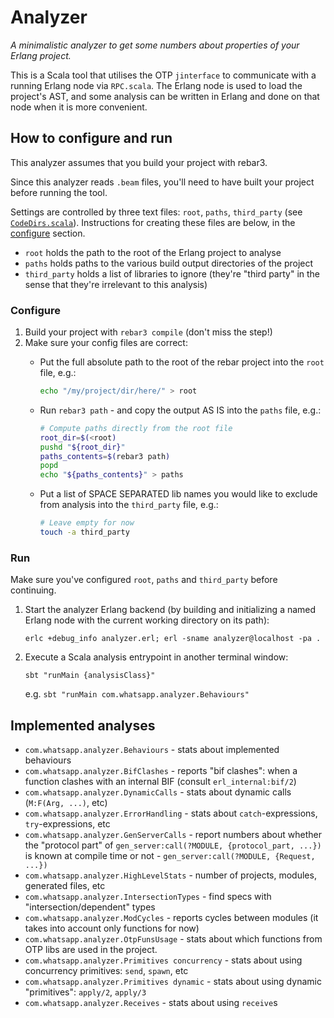 # Analyzer

*A minimalistic analyzer to get some numbers about properties of your Erlang 
project.*

This is a Scala tool that utilises the OTP `jinterface`
to communicate with a running Erlang node via `RPC.scala`. The Erlang node is used
to load the project's AST, and some analysis can be written in Erlang and done
on that node when it is more convenient.

## How to configure and run

This analyzer assumes that you build your project with rebar3.

Since this analyzer reads `.beam` files, you'll need to have built your project
before running the tool.

Settings are controlled by three text files: `root`, `paths`, `third_party`
(see [`CodeDirs.scala`](src/main/scala/com/whatsapp/analyzer/CodeDirs.scala)).
Instructions for creating these files are below, in the [configure](###configure) section.

 - `root` holds the path to the root of the Erlang project to analyse
 - `paths` holds paths to the various build output directories of the project
 - `third_party` holds a list of libraries to ignore (they're "third party" in
 the sense that they're irrelevant to this analysis)

### Configure

1. Build your project with `rebar3 compile` (don't miss the step!)
2. Make sure your config files are correct:
   - Put the full absolute path to the root of the rebar project into the `root` file, e.g.:

       ```bash
       echo "/my/project/dir/here/" > root
       ```

   - Run `rebar3 path` - and copy the output AS IS into the `paths` file, e.g.:

       ```bash
       # Compute paths directly from the root file
       root_dir=$(<root)
       pushd "${root_dir}"
       paths_contents=$(rebar3 path)
       popd
       echo "${paths_contents}" > paths
       ```

   - Put a list of SPACE SEPARATED lib names you would like to exclude from analysis into the `third_party` file, e.g.:

       ```bash
       # Leave empty for now
       touch -a third_party
       ```

### Run

Make sure you've configured `root`, `paths` and `third_party` before continuing.

1. Start the analyzer Erlang backend (by building and initializing a named Erlang node with the current working directory on its path):

   ```erlc +debug_info analyzer.erl; erl -sname analyzer@localhost -pa .```

2. Execute a Scala analysis entrypoint in another terminal window:

   ```sbt "runMain {analysisClass}"```
   
   e.g. `sbt "runMain com.whatsapp.analyzer.Behaviours"`

## Implemented analyses

- `com.whatsapp.analyzer.Behaviours` - stats about implemented behaviours
- `com.whatsapp.analyzer.BifClashes` - reports "bif clashes": when a function
   clashes with an internal BIF (consult `erl_internal:bif/2`)
- `com.whatsapp.analyzer.DynamicCalls` - stats about dynamic calls
   (`M:F(Arg, ...)`, etc)
- `com.whatsapp.analyzer.ErrorHandling` - stats about `catch`-expressions,
   `try`-expressions, etc
- `com.whatsapp.analyzer.GenServerCalls` - report numbers about whether
   the "protocol part" of `gen_server:call(?MODULE, {protocol_part, ...})` 
   is known at compile time or not -  `gen_server:call(?MODULE, {Request, ...})`
- `com.whatsapp.analyzer.HighLevelStats` - number of projects, modules,
   generated files, etc
- `com.whatsapp.analyzer.IntersectionTypes` - find specs with 
   "intersection/dependent" types
- `com.whatsapp.analyzer.ModCycles` - reports cycles between modules 
   (it takes into account only functions for now)
- `com.whatsapp.analyzer.OtpFunsUsage` - stats about which functions from
OTP libs are used in the project.
- `com.whatsapp.analyzer.Primitives concurrency` - stats about using
   concurrency primitives: `send`, `spawn`, etc
- `com.whatsapp.analyzer.Primitives dynamic` - stats about using
   dynamic "primitives": `apply/2`, `apply/3`
- `com.whatsapp.analyzer.Receives` - stats about using `receive`s

